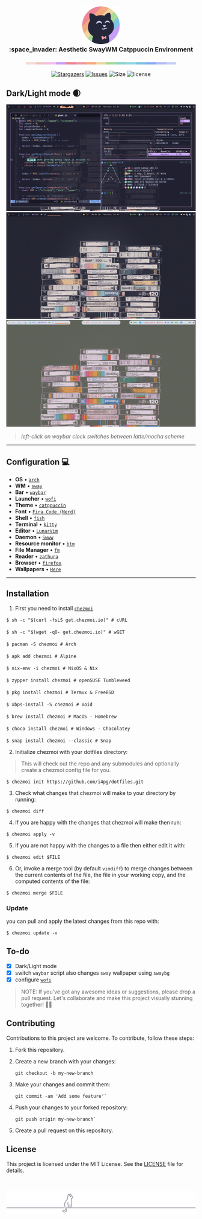 <h3 align="center">
	<img src="assets/1544x1544_circle.png" width="100" alt="Logo"/><br/>
    :space_invader: Aesthetic SwayWM Catppuccin Environment
</h3>

<p align="center">
  <img src="assets/macchiato.png" width="400" />
</p>

<p align="center">
	<a href="https://github.com/i4pg/dotfiles/stargazers">
		<img alt="Stargazers" src="https://img.shields.io/github/stars/i4pg/dotfiles?style=for-the-badge&logo=starship&color=C9CBFF&logoColor=D9E0EE&labelColor=302D41"></a>
	<a href="https://github.com/i4pg/dotfiles/issues">
		<img alt="Issues" src="https://img.shields.io/github/issues/i4pg/dotfiles?style=for-the-badge&logo=gitbook&color=B5E8E0&logoColor=D9E0EE&labelColor=302D41"></a>
        <img alt="Size" src="https://img.shields.io/github/repo-size/i4pg/dotfiles?style=for-the-badge&logo=github&color=F2CDCD&logoColor=D9E0EE&labelColor=302D41"/>
        <img alt="license" src="https://img.shields.io/static/v1.svg?style=for-the-badge&label=License&message=MIT&logoColor=d9e0ee&colorA=302d41&colorB=b7bdf8"/></p>
</p>

## Dark/Light mode :waxing_crescent_moon:

  <img src="assets/2023-06-01T09:38:56_no_watermark.png" />
  <img src="assets/2023-06-01T09:04:30_no_watermark.png" />
  <img src="assets/2023-06-01T12:59:47_no_watermark.png" />

> _left-click on waybar clock switches between latte/mocha scheme_

----------

## Configuration :computer:

+ **OS**							• [`arch`](https://archlinux.org/)
+ **WM**							• [`sway`](https://swaywm.org/)
+ **Bar**							• [`waybar`](https://github.com/Alexays/Waybar)
+ **Launcher**						• [`wofi`](https://man.archlinux.org/man/wofi.1.en)
+ **Theme**							• [`catppuccin`](https://catppuccin.com/)
+ **Font**							• [`Fira Code (Nerd)`](https://github.com/ryanoasis/nerd-fonts)
+ **Shell**							• [`fish`](https://fishshell.com/) 
+ **Terminal**						• [`kitty`](https://sw.kovidgoyal.net/kitty/) 
+ **Editor**						• [`LunarVim`](https://www.lunarvim.org/)
+ **Daemon**					• [`Swww`](https://github.com/Horus645/swww) 
+ **Resource monitor**				• [`btm`](https://github.com/ClementTsang/bottom)
+ **File Manager**							• [`fm`](https://github.com/knipferrc/fm)
+ **Reader**							• [`zathura`](https://pwmt.org/projects/zathura/) 
+ **Browser**						• [`firefox`](https://www.mozilla.org/en-US/firefox/new/)
+ **Wallpapers**						• [`Here`](https://discord.com/channels/907385605422448742/1111932660651135006) 

----------
  
## Installation

1.  First you need to install [`chezmoi`](https://www.chezmoi.io/install/)

```console
$ sh -c "$(curl -fsLS get.chezmoi.io)" # cURL

$ sh -c "$(wget -qO- get.chezmoi.io)" # wGET

$ pacman -S chezmoi # Arch 

$ apk add chezmoi # Alpine

$ nix-env -i chezmoi # NixOS & Nix

$ zypper install chezmoi # openSUSE Tumbleweed

$ pkg install chezmoi # Termux & FreeBSD

$ xbps-install -S chezmoi # Void

$ brew install chezmoi # MacOS - Homebrew

$ choco install chezmoi # Windows - Chocolatey

$ snap install chezmoi --classic # Snap
```

2.  Initialize chezmoi with your dotfiles directory:

>   This will check out the repo and any submodules and optionally create a chezmoi config file for you.

```console
$ chezmoi init https://github.com/i4pg/dotfiles.git
```

3.  Check what changes that chezmoi will make to your directory by running:

```console
$ chezmoi diff
```

4.  If you are happy with the changes that chezmoi will make then run:

```console
$ chezmoi apply -v
```

5.  If you are not happy with the changes to a file then either edit it with:

```console
$ chezmoi edit $FILE
```

6.  Or, invoke a merge tool (by default `vimdiff`) to merge changes between the
current contents of the file, the file in your working copy, and the computed
contents of the file:

```console
$ chezmoi merge $FILE
```

### Update

you can pull and apply the latest changes from this repo with:

```console
$ chezmoi update -v
```

## To-do

- [x] Dark/Light mode
- [x] switch `waybar` script also changes `sway` wallpaper using `swaybg`
- [x] configure [`wofi`](https://man.archlinux.org/man/wofi.1.en)

> NOTE: If you've got any awesome ideas or suggestions, please drop a pull request. Let's collaborate and make this project visually stunning together! 🎨✨

## Contributing

Contributions to this project are welcome. To contribute, follow these steps:

1.  Fork this repository.
    
2.  Create a new branch with your changes:
    
    ```console
    git checkout -b my-new-branch
    ```
3.  Make your changes and commit them:
    
    ```console
    git commit -am 'Add some feature'`
    ```
4.  Push your changes to your forked repository:
    
    ```console
    git push origin my-new-branch`
    ```
5.  Create a pull request on this repository.
    
## License

This project is licensed under the MIT License. See the [LICENSE](LICENSE) file for details.

&nbsp;

<p align="center"><img src="assets/gray0_ctp_on_line.svg?sanitize=true" /></p>
